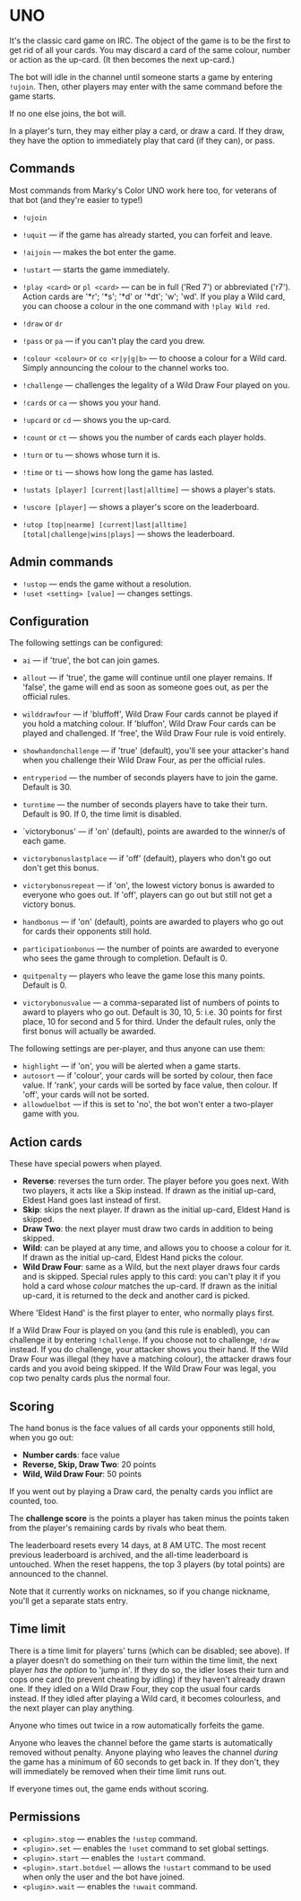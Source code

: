 UNO
===

It's the classic card game on IRC. The object of the game is to be the first to get rid of all your cards.
You may discard a card of the same colour, number or action as the up-card. (It then becomes the next up-card.)

The bot will idle in the channel until someone starts a game by entering `!ujoin`. Then, other players may enter with the same command before the game starts.

If no one else joins, the bot will.

In a player's turn, they may either play a card, or draw a card. If they draw, they have the option to immediately play that card (if they can), or pass.

Commands
--------

Most commands from Marky's Color UNO work here too, for veterans of that bot (and they're easier to type!)

* `!ujoin`
* `!uquit` — if the game has already started, you can forfeit and leave.
* `!aijoin` — makes the bot enter the game.
* `!ustart` — starts the game immediately.
* `!play <card>` or `pl <card>` — <card> can be in full ('Red 7') or abbreviated ('r7'). Action cards are '\*r'; '\*s'; '\*d' or '\*dt'; 'w'; 'wd'. If you play a Wild card, you can choose a colour in the one command with `!play Wild red`.
* `!draw` or `dr`
* `!pass` or `pa` — if you can't play the card you drew.
* `!colour <colour>` or `co <r|y|g|b>` — to choose a colour for a Wild card. Simply announcing the colour to the channel works too.
* `!challenge` — challenges the legality of a Wild Draw Four played on you.

* `!cards` or `ca` — shows you your hand.
* `!upcard` or `cd` — shows you the up-card.
* `!count` or `ct` — shows you the number of cards each player holds.
* `!turn` or `tu` — shows whose turn it is.
* `!time` or `ti` — shows how long the game has lasted.

* `!ustats [player] [current|last|alltime]` — shows a player's stats.
* `!uscore [player]` — shows a player's score on the leaderboard.
* `!utop [top|nearme] [current|last|alltime] [total|challenge|wins|plays]` — shows the leaderboard.

Admin commands
--------------

* `!ustop` — ends the game without a resolution.
* `!uset <setting> [value]` — changes settings.

Configuration
-------------

The following settings can be configured:

* `ai` — if 'true', the bot can join games.
* `allout` — if 'true', the game will continue until one player remains. If 'false', the game will end as soon as someone goes out, as per the official rules.
* `wilddrawfour` — if 'bluffoff', Wild Draw Four cards cannot be played if you hold a matching colour. If 'bluffon', Wild Draw Four cards can be played and challenged. If 'free', the Wild Draw Four rule is void entirely.
* `showhandonchallenge` — if 'true' (default), you'll see your attacker's hand when you challenge their Wild Draw Four, as per the official rules.

* `entryperiod` — the number of seconds players have to join the game. Default is 30.
* `turntime` — the number of seconds players have to take their turn. Default is 90. If 0, the time limit is disabled.

* `victorybonus' — if 'on' (default), points are awarded to the winner/s of each game.
* `victorybonuslastplace` — if 'off' (default), players who don't go out don't get this bonus.
* `victorybonusrepeat` — if 'on', the lowest victory bonus is awarded to everyone who goes out. If 'off', players can go out but still not get a victory bonus.
* `handbonus` — if 'on' (default), points are awarded to players who go out for cards their opponents still hold.
* `participationbonus` — the number of points are awarded to everyone who sees the game through to completion. Default is 0.
* `quitpenalty` — players who leave the game lose this many points. Default is 0.
* `victorybonusvalue` — a comma-separated list of numbers of points to award to players who go out. Default is 30, 10, 5: i.e. 30 points for first place, 10 for second and 5 for third. Under the default rules, only the first bonus will actually be awarded.

The following settings are per-player, and thus anyone can use them:

* `highlight` — if 'on', you will be alerted when a game starts.
* `autosort` — if 'colour', your cards will be sorted by colour, then face value. If 'rank', your cards will be sorted by face value, then colour. If 'off', your cards will not be sorted.
* `allowduelbot` — if this is set to 'no', the bot won't enter a two-player game with you.

Action cards
------------

These have special powers when played.

* **Reverse**: reverses the turn order. The player before you goes next. With two players, it acts like a Skip instead. If drawn as the initial up-card, Eldest Hand goes last instead of first.
* **Skip**: skips the next player. If drawn as the initial up-card, Eldest Hand is skipped.
* **Draw Two**: the next player must draw two cards in addition to being skipped.
* **Wild**: can be played at any time, and allows you to choose a colour for it. If drawn as the initial up-card, Eldest Hand picks the colour.
* **Wild Draw Four**: same as a Wild, but the next player draws four cards and is skipped. Special rules apply to this card: you can't play it if you hold a card whose *colour* matches the up-card. If drawn as the initial up-card, it is returned to the deck and another card is picked.

Where 'Eldest Hand' is the first player to enter, who normally plays first.

If a Wild Draw Four is played on you (and this rule is enabled), you can challenge it by entering `!challenge`. If you choose not to challenge, `!draw` instead. If you do challenge, your attacker shows you their hand. If the Wild Draw Four was illegal (they have a matching colour), the attacker draws four cards and you avoid being skipped. If the Wild Draw Four was legal, you cop two penalty cards plus the normal four.

Scoring
-------

The hand bonus is the face values of all cards your opponents still hold, when you go out:

* **Number cards**: face value
* **Reverse, Skip, Draw Two**: 20 points
* **Wild, Wild Draw Four**: 50 points

If you went out by playing a Draw card, the penalty cards you inflict are counted, too.

The **challenge score** is the points a player has taken minus the points taken from the player's remaining cards by rivals who beat them.

The leaderboard resets every 14 days, at 8 AM UTC. The most recent previous leaderboard is archived, and the all-time leaderboard is untouched. When the reset happens, the top 3 players (by total points) are announced to the channel.

Note that it currently works on nicknames, so if you change nickname, you'll get a separate stats entry.

Time limit
----------

There is a time limit for players' turns (which can be disabled; see above). If a player doesn't do something on their turn within the time limit, the next player *has the option* to 'jump in'. If they do so, the idler loses their turn and cops one card (to prevent cheating by idling) if they haven't already drawn one. If they idled on a Wild Draw Four, they cop the usual four cards instead. If they idled after playing a Wild card, it becomes colourless, and the next player can play anything.

Anyone who times out twice in a row automatically forfeits the game.

Anyone who leaves the channel before the game starts is automatically removed without penalty. Anyone playing who leaves the channel *during* the game has a minimum of 60 seconds to get back in. If they don't, they will immediately be removed when their time limit runs out.

If everyone times out, the game ends without scoring.

Permissions
-----------

* `<plugin>.stop` — enables the `!ustop` command.
* `<plugin>.set` — enables the `!uset` command to set global settings.
* `<plugin>.start` — enables the `!ustart` command.
* `<plugin>.start.botduel` — allows the `!ustart` command to be used when only the user and the bot have joined.
* `<plugin>.wait` — enables the `!uwait` command.
